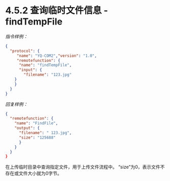 # 4.5.2    查询临时文件信息 - findTempFile

*指令样例：*

```json
{
  "protocol": {
     "name": "YQ-COM2","version": "1.0",
     "remotefunction": {
      "name": "findTempFile",
      "input": {
        "filename": "123.jpg"
    }
    }
  }
}
```

*回复样例：*

```json
{
  "remotefunction": {
    "name": "FindFile",
    "output": {
      "filename": " 123.jpg",
      "size": "125688"
      }
    }
  }
}
```

在上传临时目录中查询指定文件，用于上传文件流程中。 “size”为0，表示文件不存在或文件大小就为0字节。

 